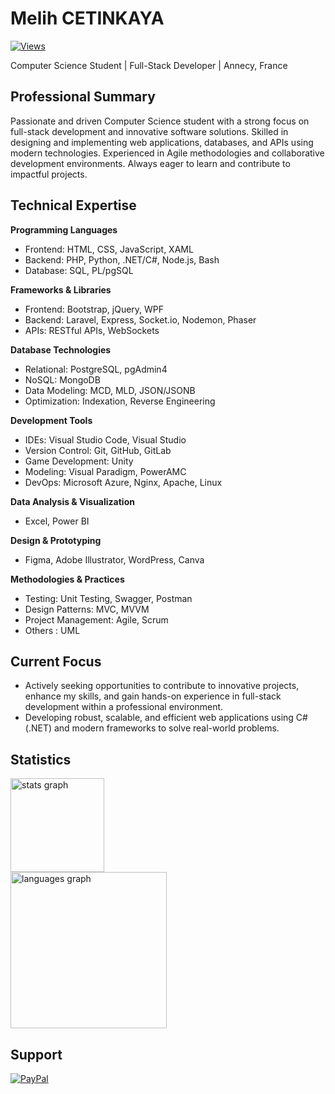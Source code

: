 # Melih CETINKAYA

[![Views](https://komarev.com/ghpvc/?username=melih0132&color=blue&style=flat-square&label=Profile+Views)](https://github.com/melih0132)

Computer Science Student | Full-Stack Developer | Annecy, France

## Professional Summary

Passionate and driven Computer Science student with a strong focus on full-stack development and innovative software solutions. Skilled in designing and implementing web applications, databases, and APIs using modern technologies. Experienced in Agile methodologies and collaborative development environments. Always eager to learn and contribute to impactful projects.

## Technical Expertise

**Programming Languages**
- Frontend: HTML, CSS, JavaScript, XAML
- Backend: PHP, Python, .NET/C#, Node.js, Bash
- Database: SQL, PL/pgSQL

**Frameworks & Libraries**
- Frontend: Bootstrap, jQuery, WPF
- Backend: Laravel, Express, Socket.io, Nodemon, Phaser
- APIs: RESTful APIs, WebSockets

**Database Technologies**
- Relational: PostgreSQL, pgAdmin4
- NoSQL: MongoDB
- Data Modeling: MCD, MLD, JSON/JSONB
- Optimization: Indexation, Reverse Engineering

**Development Tools**
- IDEs: Visual Studio Code, Visual Studio
- Version Control: Git, GitHub, GitLab
- Game Development: Unity
- Modeling: Visual Paradigm, PowerAMC
- DevOps: Microsoft Azure, Nginx, Apache, Linux

**Data Analysis & Visualization**
- Excel, Power BI

**Design & Prototyping**
- Figma, Adobe Illustrator, WordPress, Canva

**Methodologies & Practices**
- Testing: Unit Testing, Swagger, Postman
- Design Patterns: MVC, MVVM
- Project Management: Agile, Scrum
- Others : UML

## Current Focus

- Actively seeking opportunities to contribute to innovative projects, enhance my skills, and gain hands-on experience in full-stack development within a professional environment.
- Developing robust, scalable, and efficient web applications using C# (.NET) and modern frameworks to solve real-world problems.

## Statistics

<div>
  <img src="https://github-readme-stats.vercel.app/api?username=melih0132&hide=contribs,prs&theme=dark" height="150" alt="stats graph"  />
  <br>
  <img src="https://github-readme-stats.vercel.app/api/top-langs?username=melih0132&theme=dark" height="250" alt="languages graph"  />
</div>

###

## Support

[![PayPal](https://img.shields.io/badge/PayPal-00457C?style=for-the-badge&logo=paypal&logoColor=white)](https://paypal.me/melih0132)
